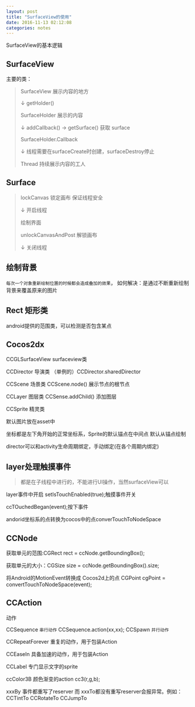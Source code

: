 ```yaml
---
layout: post
title: "SurfaceView的使用"
date: 2016-11-13 02:12:08
categories: notes
---
```


SurfaceView的基本逻辑
<!-- more -->

## SurfaceView

主要的类：
> SurfaceView 展示内容的地方
> 
> ↓	getHolder()
> 
> SurfaceHolder 展示的内容
> 
> ↓	addCallback() → getSurface() 获取 surface
> 
> SurfaceHolder.Callback
> 
> ↓	线程需要在surfaceCreate时创建，surfaceDestroy停止
> 
> Thread 持续展示内容的工人

## Surface

> lockCanvas 锁定画布 保证线程安全
> 
> ↓ 开启线程
> 
> 绘制界面 
> 
> unlockCanvasAndPost 解锁画布
> 
> ↓ 关闭线程

## 绘制背景

`每次一个对象重新绘制位置的时候都会造成叠加的效果`，
如何解决：是通过不断重新绘制背景来覆盖原来的图片

## Rect 矩形类

android提供的范围类，可以检测是否包含某点

## Cocos2dx
CCGLSurfaceView surfaceview类

CCDirector 导演类 （单例的）CCDirector.sharedDirector

CCScene 场景类 CCScene.node() 展示节点的根节点

CCLayer 图层类 CCSense.addChild() 添加图层

CCSprite 精灵类

默认图片放在asset中

坐标都是左下角开始的正常坐标系，Sprite的默认锚点在中间点
默认从锚点绘制

director可以和activity生命周期绑定，手动绑定(在各个周期内绑定)

## layer处理触摸事件 

> 都是在子线程中进行的，不能进行UI操作，当然surfaceView可以

layer事件中开启
setIsTouchEnabled(true);触摸事件开关

ccTOuchedBegan(event);按下事件

andorid坐标系的点转换为cocos中的点converTouchToNodeSpace

## CCNode

获取单元的范围:CGRect rect = ccNode.getBoundingBox();

获取单元的大小：CGSize size = ccNode.getBoundingBox().size;

将Android的MotionEvent转换成 Cocos2d上的点
CGPoint cgPoint = convertTouchToNodeSpace(event);


## CCAction

动作

CCSequence `串行动作` CCSequence.action(xx,xx);
CCSpawn `并行动作` 

CCRepeatForever 重复的动作，用于包装Action

CCEaseIn 具备加速的动作，用于包装Action

CCLabel 专门显示文字的sprite

ccColor3B 颜色渐变的action cc3(r,g,b);

xxxBy 事件都重写了reserver 而 xxxTo都没有重写reserver会报异常。例如：CCTintTo CCRotateTo CCJumpTo